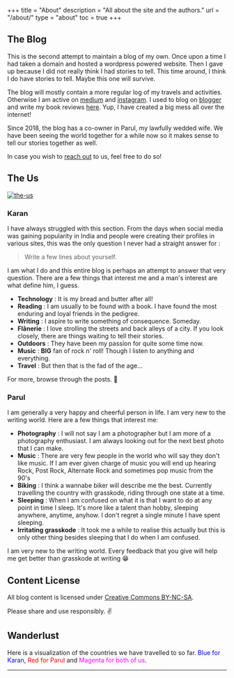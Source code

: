 +++
title = "About"
description = "All about the site and the authors."
url = "/about/"
type = "about"
toc = true
+++

## The Blog

This is the second attempt to maintain a blog of my own. Once upon a time I had taken a domain and hosted a wordpress powered website. Then I gave up because I did not really think I had stories to tell. This time around, I think I do have stories to tell. Maybe this one will survive.

The blog will mostly contain a more regular log of my travels and activities. Otherwise I am active on [medium](http://medium.com/@grasskode) and [instagram](https://www.instagram.com/grasskode/). I used to blog on [blogger](http://fleetingnonsense.blogspot.in/) and write my book reviews [here](http://bookedvorm.blogspot.in/). Yup, I have created a big mess all over the internet!

Since 2018, the blog has a co-owner in Parul, my lawfully wedded wife. We have been seeing the world together for a while now so it makes sense to tell our stories together as well.

In case you wish to [reach out](mailto:gupta.karan.11@gmail.com) to us, feel free to do so!

## The Us

<div class="postimg">
  <a href="https://farm8.staticflickr.com/7838/45586159035_cefa6aed63_c.jpg" data-toggle="lightbox">
    <img src="https://farm8.staticflickr.com/7838/45586159035_cefa6aed63.jpg" alt="the-us">
  </a>
</div>

### Karan

I have always struggled with this section. From the days when social media was gaining popularity in India and people were creating their profiles in various sites, this was the only question I never had a straight answer for :

> Write a few lines about yourself.

I am what I do and this entire blog is perhaps an attempt to answer that very question. There are a few things that interest me and a man's interest are what define him, I guess.

- **Technology** : It is my bread and butter after all!
- **Reading**    : I am usually to be found with a book. I have found the most enduring and loyal friends in the pedigree.
- **Writing**    : I aspire to write something of consequence. Someday.
- **Flânerie**   : I love strolling the streets and back alleys of a city. If you look closely, there are things waiting to tell their stories.
- **Outdoors**   : They have been my passion for quite some time now.
- **Music**      : **BIG** fan of rock n' roll! Though I listen to anything and everything.
- **Travel**     : But then that is the fad of the age...

For more, browse through the posts. 🍻

### Parul

I am generally a very happy and cheerful person in life. I am very new to the writing world. Here are a few things that interest me:

- **Photography** : I will not say I am a photographer but I am more of a photography enthusiast. I am always looking out for the next best photo that I can make.
- **Music** : There are very few people in the world who will say they don't like music. If I am ever given charge of music you will end up hearing Rock, Post Rock, Alternate Rock and sometimes pop music from the 90's
- **Biking** : I think a wannabe biker will describe me the best. Currently travelling the country with grasskode, riding through one state at a time.
- **Sleeping** : When I am confused on what it is that I want to do at any point in time I sleep. It's more like a talent than hobby, sleeping anywhere, anytime, anyhow. I don't regret a single minute I have spent sleeping.
- **Irritating grasskode** : It took me a while to realise this actually but this is only other thing besides sleeping that I do when I am confused.

I am very new to the writing world. Every feedback that you give will help me get better than grasskode at writing :grin:


## Content License

All blog content is licensed under [Creative Commons BY-NC-SA](https://creativecommons.org/licenses/by-sa/4.0/).

Please share and use responsibly. ✌


## Wanderlust

<div>
  <p>Here is a visualization of the countries we have travelled to so far. <font color="blue">Blue for Karan</font>, <font color="red">Red for Parul</font> and <font color="magenta">Magenta for both of us</font>.
  </p>
</div>

<div id="world_map_choropleth"></div>

<hr />
